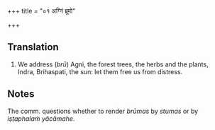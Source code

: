 +++
title = "०१ अग्निं ब्रूमो"

+++
## Translation
1. We address (*brū*) Agni, the forest trees, the herbs and the plants,  
Indra, Brihaspati, the sun: let them free us from distress.

## Notes
The comm. questions whether to render *brūmas* by *stumas* or by  
*iṣṭaphalaṁ yācāmahe*.
